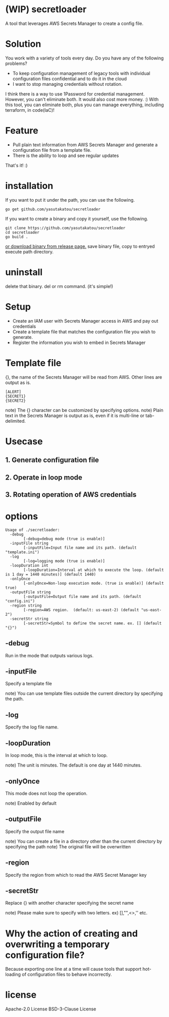 # (WIP) secretloader

A tool that leverages AWS Secrets Manager to create a config file.

# Solution

You work with a variety of tools every day. Do you have any of the following problems?

- To keep configuration management of legacy tools with individual configuration files confidential and to do it in the cloud
- I want to stop managing credentials without rotation.

I think there is a way to use 1Password for credential management. However, you can't eliminate both. It would also cost more money. :)
With this tool, you can eliminate both, plus you can manage everything, including terraform, in code(IaC)!

# Feature

- Pull plain text information from AWS Secrets Manager and generate a configuration file from a template file.
- There is the ability to loop and see regular updates

That's it! :)

# installation

If you want to put it under the path, you can use the following.

```
go get github.com/yasutakatou/secretloader
```

If you want to create a binary and copy it yourself, use the following.

```
git clone https://github.com/yasutakatou/secretloader
cd secretloader
go build .
```

[or download binary from release page.](https://github.com/yasutakatou/secretloader/releases) save binary file, copy to entryed execute path directory.

# uninstall

delete that binary. del or rm command. (it's simple!)

# Setup

- Create an IAM user with Secrets Manager access in AWS and pay out credentials
- Create a template file that matches the configuration file you wish to generate.
- Register the information you wish to embed in Secrets Manager

# Template file

{}, the name of the Secrets Manager will be read from AWS. Other lines are output as is.

```
[ALERT]
{SECRET1}
{SECRET2}
```

note) The {} character can be customized by specifying options.
note) Plain text in the Secrets Manager is output as is, even if it is multi-line or tab-delimited.

# Usecase
## 1. Generate configuration file

## 2. Operate in loop mode

## 3. Rotating operation of AWS credentials

# options

```
Usage of ./secretloader:
  -debug
        [-debug=debug mode (true is enable)]
  -inputFile string
        [-inputFile=Input file name and its path. (default "template.ini")
  -log
        [-log=logging mode (true is enable)]
  -loopDuration int
        [-loopDuration=Interval at which to execute the loop. (default is 1 day = 1440 minutes)] (default 1440)
  -onlyOnce
        [-onlyOnce=Non-loop execution mode. (true is enable)] (default true)
  -outputFile string
        [-outputFile=Output file name and its path. (default "config.ini")
  -region string
        [-region=AWS region.  (default: us-east-2) (default "us-east-2")
  -secretStr string
        [-secretStr=Symbol to define the secret name. ex. [] (default "{}")
```

## -debug

Run in the mode that outputs various logs.

## -inputFile

Specify a template file

note) You can use template files outside the current directory by specifying the path.

## -log

Specify the log file name.

## -loopDuration

In loop mode, this is the interval at which to loop.

note) The unit is minutes. The default is one day at 1440 minutes.

## -onlyOnce

This mode does not loop the operation.

note) Enabled by default

## -outputFile

Specify the output file name

note) You can create a file in a directory other than the current directory by specifying the path
note) The original file will be overwritten

## -region

Specify the region from which to read the AWS Secret Manager key

## -secretStr

Replace {} with another character specifying the secret name

note) Please make sure to specify with two letters. ex) [],"",<>,'' etc.

# Why the action of creating and overwriting a temporary configuration file?

Because exporting one line at a time will cause tools that support hot-loading of configuration files to behave incorrectly.

# license

Apache-2.0 License
BSD-3-Clause License
